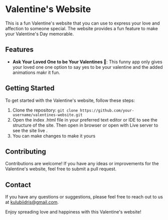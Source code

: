 
# Valentine's Website

This is a fun Valentine's website that you can use to express your love and affection to someone special. The website provides a fun  feature  to make your Valentine's Day memorable.

## Features

- **Ask Your Loved One to be Your Valentines 🤗**: This funny app only gives your loved one one option to say yes to be your valentine  and the added animations makr it fun.

## Getting Started

To get started with the Valentine's website, follow these steps:

1. Clone the repository: `git clone https://github.com/your-username/valentines-website.git`
2. Open the index .html file in your preferred text editor or IDE to see the structure of the site. Then open in browser or open with Live server to see the site live .
3. You can make changes to make it yours

## Contributing

Contributions are welcome! If you have any ideas or improvements for the Valentine's website, feel free to submit a pull request. 




## Contact

If you have any questions or suggestions, please feel free to reach out to us at [kulubiidris@gmail.com](mailto:kulubiidris@gmail.com).

Enjoy spreading love and happiness with this  Valentine's website!
